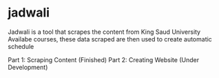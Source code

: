 # jadwali

Jadwali is a tool that scrapes the content from King Saud University Availabe courses, these data scraped are then used to create automatic schedule 

Part 1: Scraping Content (Finished)
Part 2: Creating Website (Under Development)
